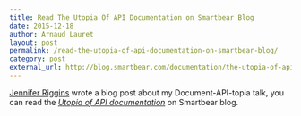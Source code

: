 ```yaml
---
title: Read The Utopia Of API Documentation on Smartbear Blog
date: 2015-12-18
author: Arnaud Lauret
layout: post
permalink: /read-the-utopia-of-api-documentation-on-smartbear-blog/
category: post
external_url: http://blog.smartbear.com/documentation/the-utopia-of-api-documentation/
---
```

[Jennifer Riggins](https://twitter.com/jkriggins) wrote a blog post about my Document-API-topia talk, you can read the *[Utopia of API documentation](http://blog.smartbear.com/documentation/the-utopia-of-api-documentation/)* on Smartbear blog.